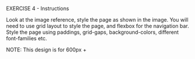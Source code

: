 EXERCISE 4 - Instructions 

Look at the image reference, style the page as shown in the image. 
You will need to use grid layout to style the page, and flexbox for the navigation bar.
Style the page using paddings, grid-gaps, background-colors, different font-families etc. 

NOTE: This design is for 600px +
